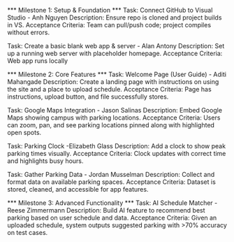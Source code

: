 *** Milestone 1: Setup & Foundation ***
Task: Connect GitHub to Visual Studio - Anh Nguyen
Description: Ensure repo is cloned and project builds in VS.
Acceptance Criteria: Team can pull/push code; project compiles without errors.

Task: Create a basic blank web app & server - Alan Antony
Description: Set up a running web server with placeholder homepage.
Acceptance Criteria: Web app runs locally

*** Milestone 2: Core Features ***
Task: Welcome Page (User Guide) - Aditi Mahangade
Description: Create a landing page with instructions on using the site and a place to upload schedule.
Acceptance Criteria: Page has instructions, upload button, and file successfully stores.

Task: Google Maps Integration - Jason Salinas
Description: Embed Google Maps showing campus with parking locations.
Acceptance Criteria: Users can zoom, pan, and see parking locations pinned along with highlighted open spots.

Task: Parking Clock -Elizabeth Glass
Description: Add a clock to show peak parking times visually.
Acceptance Criteria: Clock updates with correct time and highlights busy hours.

Task: Gather Parking Data - Jordan Musselman
Description: Collect and format data on available parking spaces.
Acceptance Criteria: Dataset is stored, cleaned, and accessible for app features.

*** Milestone 3: Advanced Functionality ***
Task: AI Schedule Matcher - Reese Zimmermann
Description: Build AI feature to recommend best parking based on user schedule and data.
Acceptance Criteria: Given an uploaded schedule, system outputs suggested parking with >70% accuracy on test cases.
